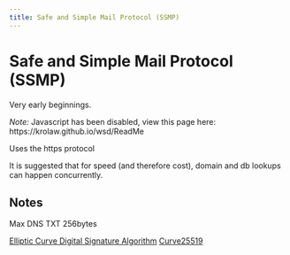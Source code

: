 ```yaml
---
title: Safe and Simple Mail Protocol (SSMP)
---
```

# Safe and Simple Mail Protocol (SSMP)

Very early beginnings.

<noscript>
<em>Note:</em> Javascript has been disabled, view this page here: https://krolaw.github.io/wsd/ReadMe
</noscript>

<script src="https://krolaw.github.io/wsd/wsd.js"></script>

Uses the https protocol

<sequence-diagram data="
title: Alice emails Bob
alias: A->a.com
alias: B->b.com
Alice->A: eMail\nto: bob@b.com\nbodyHash: <sha256>
A->B: eMail\nto: bob@b.com\nfrom: alice@a.com\ntime: 202105221515\nsignature: <sig>\nbodySig: <bodySig>
note right: B: DB lookup secret key for\nalice@a.com in Bob's account
B->DNS:Looks up a.com TXT for public key
DNS->B:Returns Key
note right: B: Signs time+secret with public key.\nChecks result matches signature.
note right: B: Reads Body - Signs time+secret+\nsha256 with public key
B-->A: Opportunity to reject
A-->Alice: Failed
B->A: Accepts email
A->Alice: Successful
"></sequence-diagram>

It is suggested that for speed (and therefore cost), domain and db lookups can happen concurrently.

<sequence-diagram data="
title: Alice and Bob Share Emails
alias: A->Alice
alias: B->Bob
A->a.com: Allow bob@b.com
a.com->b.com: bob->alice@a.com\ncode = abc123
b.com->a.com: Bob doesn't know you
a.com-->A: Pending
B->b.com: Allow alice@a.com
b.com->a.com: alice->bob@b.com\ncode = xyz456
a.com->b.com: bob->alice@a.com\ncode = abc123
b.com->B: Emails successfully shared
A->a.com: Allow bob@b.com
a.com->A: Emails successfully shared
"></sequence-diagram>

## Notes
Max DNS TXT 256bytes

[Elliptic Curve Digital Signature Algorithm](https://en.wikipedia.org/wiki/Elliptic_Curve_Digital_Signature_Algorithm)
[Curve25519](https://en.wikipedia.org/wiki/Curve25519)